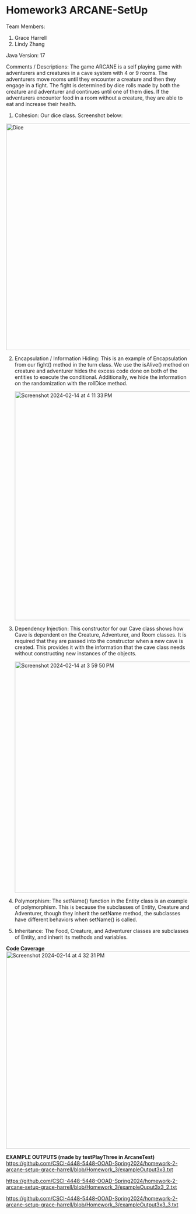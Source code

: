 # Homework3 ARCANE-SetUp

Team Members:

1. Grace Harrell
2. Lindy Zhang 

Java Version: 17

Comments / Descriptions: The game ARCANE is a self playing game with adventurers and creatures in a cave system with 4 or 9 rooms. The adventurers move rooms until they encounter a creature and then they engage in a fight. The fight is determined by dice rolls made by both the creature and adventurer and continues until one of them dies. If the adventurers encounter food in a room without a creature, they are able to eat and increase their health.

1. Cohesion: Our dice class. Screenshot below:
   
  <img width="619" alt="Dice" src="https://github.com/CSCI-4448-5448-OOAD-Spring2024/homework-2-arcane-setup-grace-harrell/assets/112991905/f476a738-986b-4323-8211-a2bb73c41b28">

2. Encapsulation / Information Hiding: This is an example of Encapsulation from our fight() method in the turn class. We use the isAlive() method on creature and adventurer hides the excess code done on both of the entities to execute the conditional. Additionally, we hide the information on the randomization with the rollDice method.

   <img width="625" alt="Screenshot 2024-02-14 at 4 11 33 PM" src="https://github.com/CSCI-4448-5448-OOAD-Spring2024/homework-2-arcane-setup-grace-harrell/assets/112991905/6472069b-b0ce-41fd-b568-5f12c5ca4ad9">

2. Dependency Injection: This constructor for our Cave class shows how Cave is dependent on the Creature, Adventurer, and Room classes. It is required that they are passed into the constructor when a new cave is created. This provides it with the information that the cave class needs without constructing new instances of the objects. 

   <img width="631" alt="Screenshot 2024-02-14 at 3 59 50 PM" src="https://github.com/CSCI-4448-5448-OOAD-Spring2024/homework-2-arcane-setup-grace-harrell/assets/112991905/ed7156b3-f169-4541-8a79-b188e1c653ee">


3. Polymorphism: The setName() function in the Entity class is an example of polymorphism. This is because the subclasses of Entity, Creature and Adventurer, though they inherit the setName method, the subclasses have different behaviors when setName() is called.
   
   
4. Inheritance: The Food, Creature, and Adventurer classes are subclasses of Entity, and inherit its methods and variables.

**Code Coverage**  
<img width="539" alt="Screenshot 2024-02-14 at 4 32 31 PM" src="https://github.com/CSCI-4448-5448-OOAD-Spring2024/homework-2-arcane-setup-grace-harrell/assets/112991905/9e46bbc6-e4e7-4055-be57-53d79ab73c0d">

   
****EXAMPLE OUTPUTS (made by testPlayThree in ArcaneTest)****
https://github.com/CSCI-4448-5448-OOAD-Spring2024/homework-2-arcane-setup-grace-harrell/blob/Homework_3/exampleOutput3x3.txt 

https://github.com/CSCI-4448-5448-OOAD-Spring2024/homework-2-arcane-setup-grace-harrell/blob/Homework_3/exampleOuput3x3_2.txt  

https://github.com/CSCI-4448-5448-OOAD-Spring2024/homework-2-arcane-setup-grace-harrell/blob/Homework_3/exampleOutput3x3_3.txt
